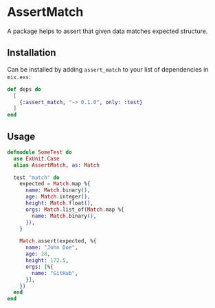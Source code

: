 # AssertMatch

A package helps to assert that given data matches expected structure.

## Installation

Can be installed by adding `assert_match` to your list of dependencies in `mix.exs`:

```elixir
def deps do
  [
    {:assert_match, "~> 0.1.0", only: :test}
  ]
end
```

## Usage

```elixir
defmodule SomeTest do
  use ExUnit.Case
  alias AssertMatch, as: Match

  test "match" do
    expected = Match.map %{
      name: Match.binary(),
      age: Match.integer(),
      height: Match.float(),
      orgs: Match.list_of(Match.map %{
        name: Match.binary(),
      }),
    }

    Match.assert(expected, %{
      name: "John Doe",
      age: 28,
      height: 172.5,
      orgs: [%{
        name: "GitHub",
      }],
    })
  end
end
```
